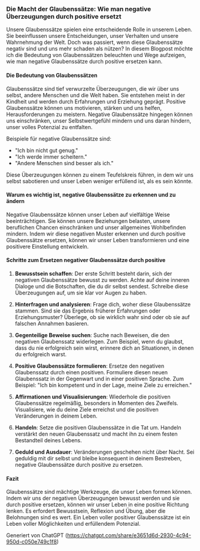 ### Die Macht der Glaubenssätze: Wie man negative Überzeugungen durch positive ersetzt

Unsere Glaubenssätze spielen eine entscheidende Rolle in unserem Leben. Sie beeinflussen unsere Entscheidungen, unser Verhalten und unsere Wahrnehmung der Welt. Doch was passiert, wenn diese Glaubenssätze negativ sind und uns mehr schaden als nützen? In diesem Blogpost möchte ich die Bedeutung von Glaubenssätzen beleuchten und Wege aufzeigen, wie man negative Glaubenssätze durch positive ersetzen kann.

#### Die Bedeutung von Glaubenssätzen

Glaubenssätze sind tief verwurzelte Überzeugungen, die wir über uns selbst, andere Menschen und die Welt haben. Sie entstehen meist in der Kindheit und werden durch Erfahrungen und Erziehung geprägt. Positive Glaubenssätze können uns motivieren, stärken und uns helfen, Herausforderungen zu meistern. Negative Glaubenssätze hingegen können uns einschränken, unser Selbstwertgefühl mindern und uns daran hindern, unser volles Potenzial zu entfalten.

Beispiele für negative Glaubenssätze sind:
- "Ich bin nicht gut genug."
- "Ich werde immer scheitern."
- "Andere Menschen sind besser als ich."

Diese Überzeugungen können zu einem Teufelskreis führen, in dem wir uns selbst sabotieren und unser Leben weniger erfüllend ist, als es sein könnte.

#### Warum es wichtig ist, negative Glaubenssätze zu erkennen und zu ändern

Negative Glaubenssätze können unser Leben auf vielfältige Weise beeinträchtigen. Sie können unsere Beziehungen belasten, unsere beruflichen Chancen einschränken und unser allgemeines Wohlbefinden mindern. Indem wir diese negativen Muster erkennen und durch positive Glaubenssätze ersetzen, können wir unser Leben transformieren und eine positivere Einstellung entwickeln.

#### Schritte zum Ersetzen negativer Glaubenssätze durch positive

1. **Bewusstsein schaffen**: Der erste Schritt besteht darin, sich der negativen Glaubenssätze bewusst zu werden. Achte auf deine inneren Dialoge und die Botschaften, die du dir selbst sendest. Schreibe diese Überzeugungen auf, um sie klar vor Augen zu haben.

2. **Hinterfragen und analysieren**: Frage dich, woher diese Glaubenssätze stammen. Sind sie das Ergebnis früherer Erfahrungen oder Erziehungsmuster? Überlege, ob sie wirklich wahr sind oder ob sie auf falschen Annahmen basieren.

3. **Gegenteilige Beweise suchen**: Suche nach Beweisen, die den negativen Glaubenssatz widerlegen. Zum Beispiel, wenn du glaubst, dass du nie erfolgreich sein wirst, erinnere dich an Situationen, in denen du erfolgreich warst.

4. **Positive Glaubenssätze formulieren**: Ersetze den negativen Glaubenssatz durch einen positiven. Formuliere diesen neuen Glaubenssatz in der Gegenwart und in einer positiven Sprache. Zum Beispiel: "Ich bin kompetent und in der Lage, meine Ziele zu erreichen."

5. **Affirmationen und Visualisierungen**: Wiederhole die positiven Glaubenssätze regelmäßig, besonders in Momenten des Zweifels. Visualisiere, wie du deine Ziele erreichst und die positiven Veränderungen in deinem Leben.

6. **Handeln**: Setze die positiven Glaubenssätze in die Tat um. Handeln verstärkt den neuen Glaubenssatz und macht ihn zu einem festen Bestandteil deines Lebens.

7. **Geduld und Ausdauer**: Veränderungen geschehen nicht über Nacht. Sei geduldig mit dir selbst und bleibe konsequent in deinem Bestreben, negative Glaubenssätze durch positive zu ersetzen.

#### Fazit

Glaubenssätze sind mächtige Werkzeuge, die unser Leben formen können. Indem wir uns der negativen Überzeugungen bewusst werden und sie durch positive ersetzen, können wir unser Leben in eine positive Richtung lenken. Es erfordert Bewusstsein, Reflexion und Übung, aber die Belohnungen sind es wert. Ein Leben voller positiver Glaubenssätze ist ein Leben voller Möglichkeiten und erfüllendem Potenzial.

Generiert von ChatGPT (https://chatgpt.com/share/e3651d6d-2930-4c94-950d-c050e749c1f8)

